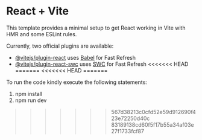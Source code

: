 # React + Vite

This template provides a minimal setup to get React working in Vite with HMR and some ESLint rules.

Currently, two official plugins are available:

- [@vitejs/plugin-react](https://github.com/vitejs/vite-plugin-react/blob/main/packages/plugin-react/README.md) uses [Babel](https://babeljs.io/) for Fast Refresh
- [@vitejs/plugin-react-swc](https://github.com/vitejs/vite-plugin-react-swc) uses [SWC](https://swc.rs/) for Fast Refresh
<<<<<<< HEAD
=======
<<<<<<< HEAD
=======


To run the code kindly execute the following statements:
1) npm install
2) npm run dev
>>>>>>> 567d38213c0cfd52e59d912690f423e72250d40c
>>>>>>> 83189138cd60f5f17b55a34af03e27f1733fcf87
